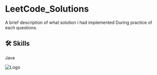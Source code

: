 
# LeetCode_Solutions

A brief description of what solution i had implemented During practice of each questions.


## 🛠 Skills
Java


![Logo](https://upload.wikimedia.org/wikipedia/commons/1/19/LeetCode_logo_black.png)

